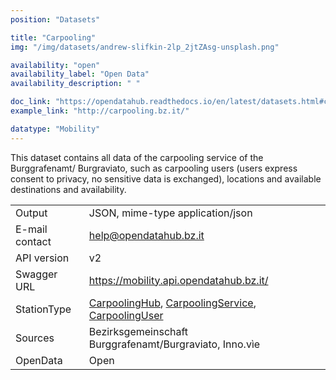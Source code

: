 ```yaml
---
position: "Datasets"

title: "Carpooling"
img: "/img/datasets/andrew-slifkin-2lp_2jtZAsg-unsplash.png"

availability: "open"
availability_label: "Open Data"
availability_description: " "

doc_link: "https://opendatahub.readthedocs.io/en/latest/datasets.html#carpoolinghub-dataset"
example_link: "http://carpooling.bz.it/"

datatype: "Mobility"
---
```


This dataset contains all data of the carpooling service of the Burggrafenamt/ Burgraviato, such as carpooling users (users express consent to privacy, no sensitive data is exchanged), locations and available destinations and availability.

|                |                                                                      |
| :------------- | -------------------------------------------------------------------- |
| Output         | JSON, mime-type application/json                                     |
| E-mail contact | help@opendatahub.bz.it                                               |
| API version    | v2                                                                   |
| Swagger URL    | https://mobility.api.opendatahub.bz.it/                              |
| StationType    | [CarpoolingHub](https://mobility.api.opendatahub.bz.it/v2/flat/CarpoolingHub), [CarpoolingService](https://mobility.api.opendatahub.bz.it/v2/flat/CarpoolingService), [CarpoolingUser](https://mobility.api.opendatahub.bz.it/v2/flat/CarpoolingUser) |
| Sources        | Bezirksgemeinschaft Burggrafenamt/Burgraviato, Inno.vìe              |
| OpenData       | Open                                                                 |
